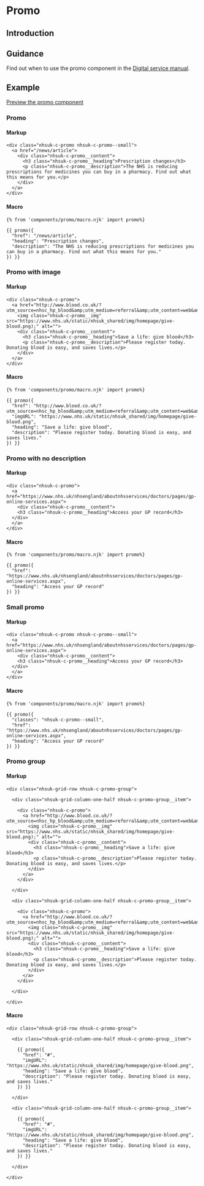 # Promo

## Introduction

## Guidance

Find out when to use the promo component in the [Digital service manual]().

## Example

[Preview the promo component]()

### Promo

#### Markup

    <div class="nhsuk-c-promo nhsuk-c-promo--small">
      <a href="/news/article">
        <div class="nhsuk-c-promo__content">
          <h3 class="nhsuk-c-promo__heading">Prescription changes</h3>
          <p class="nhsuk-c-promo__description">The NHS is reducing prescriptions for medicines you can buy in a pharmacy. Find out what this means for you.</p>
        </div>
      </a>
    </div>

#### Macro

    {% from 'components/promo/macro.njk' import promo%}

    {{ promo({
      "href": "/news/article",
      "heading": "Prescription changes",
      "description": "The NHS is reducing prescriptions for medicines you can buy in a pharmacy. Find out what this means for you."
    }) }}

### Promo with image

#### Markup

    <div class="nhsuk-c-promo">
      <a href="http://www.blood.co.uk/?utm_source=nhsc_hp_blood&amp;utm_medium=referral&amp;utm_content=web&amp;utm_campaign=partner">
        <img class="nhsuk-c-promo__img" src="https://www.nhs.uk/static/nhsuk_shared/img/homepage/give-blood.png);" alt="">
        <div class="nhsuk-c-promo__content">
          <h3 class="nhsuk-c-promo__heading">Save a life: give blood</h3>
          <p class="nhsuk-c-promo__description">Please register today. Donating blood is easy, and saves lives.</p>
        </div>
      </a>
    </div>

#### Macro

    {% from 'components/promo/macro.njk' import promo%}

    {{ promo({
      "href": "http://www.blood.co.uk/?utm_source=nhsc_hp_blood&amp;utm_medium=referral&amp;utm_content=web&amp;utm_campaign=partner",
      "imgURL": "https://www.nhs.uk/static/nhsuk_shared/img/homepage/give-blood.png",
      "heading": "Save a life: give blood",
      "description": "Please register today. Donating blood is easy, and saves lives."
    }) }}
           
### Promo with no description

#### Markup

    <div class="nhsuk-c-promo">
      <a href="https://www.nhs.uk/nhsengland/aboutnhsservices/doctors/pages/gp-online-services.aspx">
        <div class="nhsuk-c-promo__content">
        <h3 class="nhsuk-c-promo__heading">Access your GP record</h3>
      </div>
      </a>
    </div>

#### Macro

    {% from 'components/promo/macro.njk' import promo%}

    {{ promo({
      "href": "https://www.nhs.uk/nhsengland/aboutnhsservices/doctors/pages/gp-online-services.aspx",
      "heading": "Access your GP record"
    }) }}

### Small promo

#### Markup

    <div class="nhsuk-c-promo nhsuk-c-promo--small">
      <a href="https://www.nhs.uk/nhsengland/aboutnhsservices/doctors/pages/gp-online-services.aspx">
        <div class="nhsuk-c-promo__content">
        <h3 class="nhsuk-c-promo__heading">Access your GP record</h3>
      </div>
      </a>
    </div>

#### Macro

    {% from 'components/promo/macro.njk' import promo%}

    {{ promo({
      "classes": "nhsuk-c-promo--small",
      "href": "https://www.nhs.uk/nhsengland/aboutnhsservices/doctors/pages/gp-online-services.aspx",
      "heading": "Access your GP record"
    }) }}

### Promo group

#### Markup

    <div class="nhsuk-grid-row nhsuk-c-promo-group">

      <div class="nhsuk-grid-column-one-half nhsuk-c-promo-group__item">

        <div class="nhsuk-c-promo">
          <a href="http://www.blood.co.uk/?utm_source=nhsc_hp_blood&amp;utm_medium=referral&amp;utm_content=web&amp;utm_campaign=partner">
            <img class="nhsuk-c-promo__img" src="https://www.nhs.uk/static/nhsuk_shared/img/homepage/give-blood.png);" alt="">
            <div class="nhsuk-c-promo__content">
              <h3 class="nhsuk-c-promo__heading">Save a life: give blood</h3>
              <p class="nhsuk-c-promo__description">Please register today. Donating blood is easy, and saves lives.</p>
            </div>
          </a>
        </div>

      </div>

      <div class="nhsuk-grid-column-one-half nhsuk-c-promo-group__item">

        <div class="nhsuk-c-promo">
          <a href="http://www.blood.co.uk/?utm_source=nhsc_hp_blood&amp;utm_medium=referral&amp;utm_content=web&amp;utm_campaign=partner">
            <img class="nhsuk-c-promo__img" src="https://www.nhs.uk/static/nhsuk_shared/img/homepage/give-blood.png);" alt="">
            <div class="nhsuk-c-promo__content">
              <h3 class="nhsuk-c-promo__heading">Save a life: give blood</h3>
              <p class="nhsuk-c-promo__description">Please register today. Donating blood is easy, and saves lives.</p>
            </div>
          </a>
        </div>

      </div>

    </div>

#### Macro

    <div class="nhsuk-grid-row nhsuk-c-promo-group">

      <div class="nhsuk-grid-column-one-half nhsuk-c-promo-group__item">

        {{ promo({
          "href": "#",
          "imgURL": "https://www.nhs.uk/static/nhsuk_shared/img/homepage/give-blood.png",
          "heading": "Save a life: give blood",
          "description": "Please register today. Donating blood is easy, and saves lives."
        }) }}

      </div>

      <div class="nhsuk-grid-column-one-half nhsuk-c-promo-group__item">

        {{ promo({
          "href": "#",
          "imgURL": "https://www.nhs.uk/static/nhsuk_shared/img/homepage/give-blood.png",
          "heading": "Save a life: give blood",
          "description": "Please register today. Donating blood is easy, and saves lives."
        }) }}

      </div>
      
    </div>
